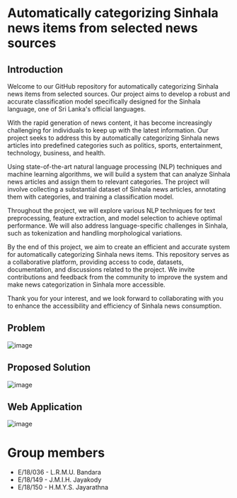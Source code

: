 
# Automatically categorizing Sinhala news items from selected news sources

## Introduction
Welcome to our GitHub repository for automatically categorizing Sinhala news items from selected sources. Our project aims to develop a robust and accurate classification model specifically designed for the Sinhala language, one of Sri Lanka's official languages.

With the rapid generation of news content, it has become increasingly challenging for individuals to keep up with the latest information. Our project seeks to address this by automatically categorizing Sinhala news articles into predefined categories such as politics, sports, entertainment, technology, business, and health.

Using state-of-the-art natural language processing (NLP) techniques and machine learning algorithms, we will build a system that can analyze Sinhala news articles and assign them to relevant categories. The project will involve collecting a substantial dataset of Sinhala news articles, annotating them with categories, and training a classification model.

Throughout the project, we will explore various NLP techniques for text preprocessing, feature extraction, and model selection to achieve optimal performance. We will also address language-specific challenges in Sinhala, such as tokenization and handling morphological variations.

By the end of this project, we aim to create an efficient and accurate system for automatically categorizing Sinhala news items. This repository serves as a collaborative platform, providing access to code, datasets, documentation, and discussions related to the project. We invite contributions and feedback from the community to improve the system and make news categorization in Sinhala more accessible.

Thank you for your interest, and we look forward to collaborating with you to enhance the accessibility and efficiency of Sinhala news consumption.

## Problem
![image](https://github.com/cepdnaclk/e18-6sp-Automatically-categorizing-Sinhala-news-items-from-selected-news-sources-group-1/assets/73745793/c1342466-212f-43a8-8146-9bb71ae3d432)

## Proposed Solution
![image](https://github.com/cepdnaclk/e18-6sp-Automatically-categorizing-Sinhala-news-items-from-selected-news-sources-group-1/assets/73745793/fbcc83e3-3e29-4913-8e61-8b97a78817ef)

## Web Application
![image](https://github.com/cepdnaclk/e18-6sp-Automatically-categorizing-Sinhala-news-items-from-selected-news-sources-group-1/assets/73745793/1c509ba5-caf4-42ba-bd04-5c70822ccafc)


# Group members
  - E/18/036 - L.R.M.U. Bandara
  - E/18/149 - J.M.I.H. Jayakody
  - E/18/150 - H.M.Y.S. Jayarathna
 
